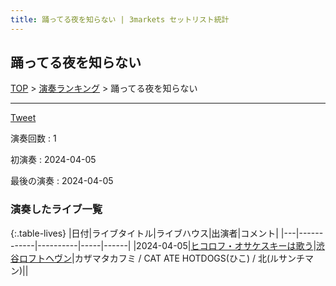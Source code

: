 ```yaml
---
title: 踊ってる夜を知らない | 3markets セットリスト統計
---
```

## 踊ってる夜を知らない


[TOP](/setlist/) > [演奏ランキング](songs.html) > 踊ってる夜を知らない

___

<a href="https://twitter.com/share?ref_src=twsrc%5Etfw" data-text="3markets[ ]セットリスト > 踊ってる夜を知らない" class="twitter-share-button" data-via="3markets" data-hashtags="3markets" data-related="3markets" data-show-count="false">Tweet</a>

演奏回数
: 1

初演奏
: 2024-04-05

最後の演奏
: 2024-04-05









### 演奏したライブ一覧

{:.table-lives}
|日付|ライブタイトル|ライブハウス|出演者|コメント|
|---|------------|----------|-----|------|
|<span class="nowrap">2024-04-05</span>|[ヒコロフ・オサケスキーは歌う](live110.html)|[渋谷ロフトヘヴン](livehouse074.html)|カザマタカフミ / CAT ATE HOTDOGS(ひこ) / 北(ルサンチマン)||



<script async src="https://platform.twitter.com/widgets.js" charset="utf-8"></script>